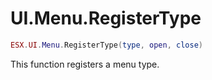 # UI.Menu.RegisterType

```lua
ESX.UI.Menu.RegisterType(type, open, close)
```

This function registers a menu type.
